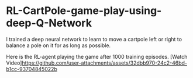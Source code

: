 # RL-CartPole-game-play-using-deep-Q-Network
I trained a deep neural network to learn to move a cartpole left or right to balance a pole on it for as long as possible.

Here is the RL-agent playing the game after 1000 training episodes.
[Watch Video]https://github.com/user-attachments/assets/32dbb970-24c2-46bd-b1cc-93704845022b
